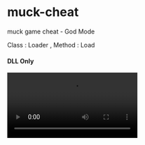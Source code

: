 # muck-cheat
muck game cheat - God Mode

Class : Loader , Method : Load
#### DLL Only

![Video](https://cdn.discordapp.com/attachments/952538630503682088/952538887555809340/Muck_Cheat.mp4)

